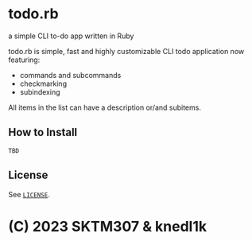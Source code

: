 # todo.rb
a simple CLI to-do app written in Ruby

todo.rb is simple, fast and highly customizable CLI todo application now featuring:

- commands and subcommands
- checkmarking
- subindexing

All items in the list can have a description or/and subitems.

## How to Install
`TBD`

## License
See [`LICENSE`](./LICENSE).
# (C) 2023 SKTM307 & knedl1k
